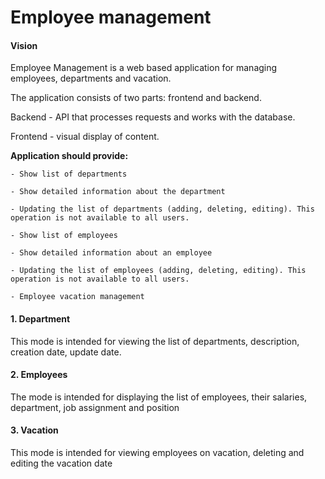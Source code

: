 # Employee management

#### Vision

Employee Management is a web based 
application for managing employees,
departments and vacation.

The application consists of two parts: frontend and backend.

Backend - API that processes requests and works with the database.

Frontend - visual display of content.

**Application should provide:** 

  
    - Show list of departments

    - Show detailed information about the department

    - Updating the list of departments (adding, deleting, editing). This operation is not available to all users.
   
    - Show list of employees 

    - Show detailed information about an employee

    - Updating the list of employees (adding, deleting, editing). This operation is not available to all users.
    
    - Employee vacation management


#### 1. Department 

This mode is intended for viewing the list of departments, description, creation date, update date.


#### 2. Employees 

The mode is intended for displaying the list of employees, their salaries, department, job assignment and position


#### 3. Vacation

This mode is intended for viewing employees on vacation, deleting and editing the vacation date

